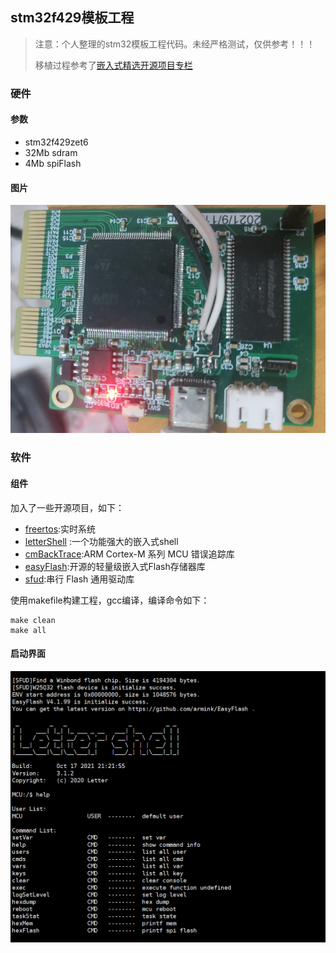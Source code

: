 ## stm32f429模板工程

> 注意：个人整理的stm32模板工程代码。未经严格测试，仅供参考！！！
>
> 移植过程参考了[嵌入式精选开源项目专栏](https://blog.csdn.net/mculover666/category_9826553.html)

### 硬件

#### 参数

+ stm32f429zet6
+ 32Mb sdram
+ 4Mb spiFlash

#### 图片

![](https://raw.githubusercontent.com/fanyoupeng/stm32f429/master/hardWare.PNG)

### 软件

#### 组件

加入了一些开源项目，如下：

+ [freertos](https://github.com/FreeRTOS/FreeRTOS-Kernel):实时系统
+ [letterShell](https://github.com/NevermindZZT/letter-shell) :一个功能强大的嵌入式shell
+ [cmBackTrace](https://github.com/armink/CmBacktrace):ARM Cortex-M 系列 MCU 错误追踪库
+ [easyFlash](https://github.com/armink/EasyFlash):开源的轻量级嵌入式Flash存储器库
+ [sfud](https://github.com/armink/SFUD):串行 Flash 通用驱动库

使用makefile构建工程，gcc编译，编译命令如下：

```
make clean
make all
```

#### 启动界面

![](https://raw.githubusercontent.com/fanyoupeng/stm32f429/master/shell.PNG)
